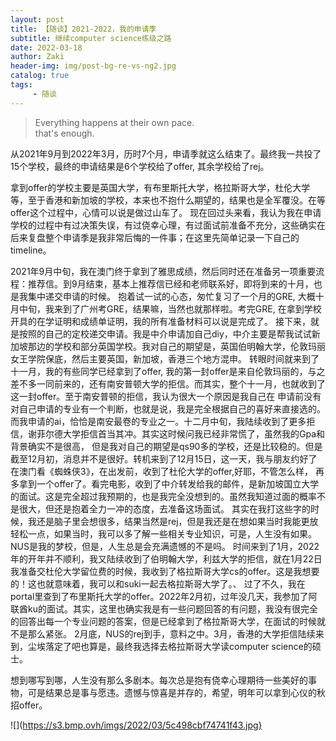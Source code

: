```yaml
---
layout: post
title: 【随谈】2021-2022，我的申请季
subtitle: 继续computer science练级之路
date: 2022-03-18
author: Zaki
header-img: img/post-bg-re-vs-ng2.jpg
catalog: true
tags:
     - 随谈
---
```



>   Everything happens at their own pace.<br />
>   that's enough.

从2021年9月到2022年3月，历时7个月，申请季就这么结束了。最终我一共投了15个学校，最终的申请结果是6个学校给了offer, 其余学校给了rej。


拿到offer的学校主要是英国大学，有布里斯托大学，格拉斯哥大学，杜伦大学等，至于香港和新加坡的学校，本来也不抱什么期望的，结果也是全军覆没。在等offer这个过程中，心情可以说是做过山车了。
现在回过头来看，我认为我在申请学校的过程中有过决策失误，有过侥幸心理，有过面试前准备不充分，这些确实在后来复盘整个申请季是我非常后悔的一件事；在这里先简单记录一下自己的timeline。


2021年9月中旬，我在澳门终于拿到了雅思成绩，然后同时还在准备另一项重要流程：推荐信。到9月结束，基本上推荐信已经和老师联系好，即将到来的十月，也是我集中递交申请的时候。
抱着试一试的心态，匆忙复习了一个月的GRE, 大概十月中旬，我来到了广州考GRE，结果嘛，当然也就那样啦。考完GRE, 在拿到学校开具的在学证明和成绩单证明，我的所有准备材料可以说是完成了。
接下来，就是按照的自己的定校递交申请。我是中介申请加自己diy，中介主要是帮我试试新加坡那边的学校和部分英国学校。我对自己的期望是，英国伯明翰大学，伦敦玛丽女王学院保底，然后主要英国，新加坡，香港三个地方混申。
转眼时间就来到了十一月，我的有些同学已经拿到了offer, 我的第一封offer是来自伦敦玛丽的，与之差不多一同前来的，还有南安普顿大学的拒信。而其实，整个十一月，也就收到了这一封offer。至于南安普顿的拒信，我认为很大一个原因是我自己在
申请前没有对自己申请的专业有一个判断，也就是说，我是完全根据自己的喜好来直接选的。而我申请的ai，恰恰是南安最卷的专业之一。十二月中旬，我陆续收到了更多拒信，谢菲尔德大学拒信首当其冲。其实这时候问我已经非常慌了，虽然我的Gpa和背景确实不是很高，
但是我对自己的期望是qs90多的学校，还是比较稳的。但是截至12月初，消息并不是很好。转机来到了12月15日，这一天，我与朋友约好了在澳门看《蜘蛛侠3》，在出发前，收到了杜伦大学的offer,好耶，不管怎么样，
再多拿到一个offer了。看完电影，收到了中介转发给我的邮件，是新加坡国立大学的面试。这是完全超过我预期的，也是我完全没想到的。虽然我知道过面的概率不是很大，但还是抱着全力一冲的态度，去准备这场面试。
其实在我打这些字的时候，我还是脑子里会想很多，结果当然是rej，但是我还是在想如果当时我能更放轻松一点，如果当时，我可以多了解一些相关专业知识，可是，人生没有如果。NUS是我的梦校，但是，人生总是会充满遗憾的不是吗。
时间来到了1月，2022年的开年并不顺利，我又陆续收到了伯明翰大学，利兹大学的拒信，就在1月22日我准备交杜伦大学留位费的时候，我收到了格拉斯哥大学cs的offer。这是我想要的！这也就意味着，我可以和suki一起去格拉斯哥大学了。、
过了不久，我在portal里查到了布里斯托大学的offer。2022年2月初，过年没几天，我参加了阿联酋ku的面试。其实，这里也确实我是有一些问题回答的有问题，我没有很完全的回答出每一个专业问题的答案，但是已经拿到了格拉斯哥大学，在面试的时候就不是那么紧张。
2月底，NUS的rej到手，意料之中。3月，香港的大学拒信陆续来到，尘埃落定了吧也算是，最终我选择去格拉斯哥大学读computer science的硕士。

想到哪写到哪，人生没有那么多剧本。每次总是抱有侥幸心理期待一些美好的事物，可是结果总是事与愿违。遗憾与惊喜是并存的，希望，明年可以拿到心仪的秋招offer。

![](https://s3.bmp.ovh/imgs/2022/03/5c498cbf74741f43.jpg}
  
